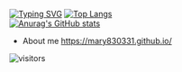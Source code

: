 [![Typing SVG](https://readme-typing-svg.herokuapp.com?color=47D1F7&center=%E7%9C%9F%E7%9A%84&vCenter=%E7%9C%9F%E7%9A%84&width=800&height=40&lines=Hello+I+AM+Mary+Chou+%F0%9F%A4%AD+welcome+to+my+github+%F0%9F%91%8F)](https://git.io/typing-svg)
[![Top Langs](https://github-readme-stats.vercel.app/api/top-langs/?username=mary830331&layout=compact)](https://github.com/mary830331/github-readme-stats)<br>
[![Anurag's GitHub stats](https://github-readme-stats.vercel.app/api?username=mary830331)](https://github.com/mary830331/github-readme-stats)
- About me https://mary830331.github.io/

<!-- Here are some ideas to get you started:

- 🔭 I’m currently working on ...
- 🌱 I’m currently learning ...
- 👯 I’m looking to collaborate on ...
- 🤔 I’m looking for help with ...
- 💬 Ask me about ...
- 📫 How to reach me: ...
- 😄 Pronouns: ...
- ⚡ Fun fact: ... -->

![visitors](https://visitor-badge.glitch.me/badge?page_id=page.id&left_color=green&right_color=red)
